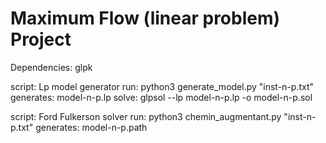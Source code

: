 # Maximum Flow (linear problem) Project

Dependencies: glpk

script: Lp model generator
run: python3 generate_model.py "inst-n-p.txt"
generates: model-n-p.lp
solve: glpsol --lp model-n-p.lp -o model-n-p.sol

script: Ford Fulkerson solver
run: python3 chemin_augmentant.py "inst-n-p.txt"
generates: model-n-p.path